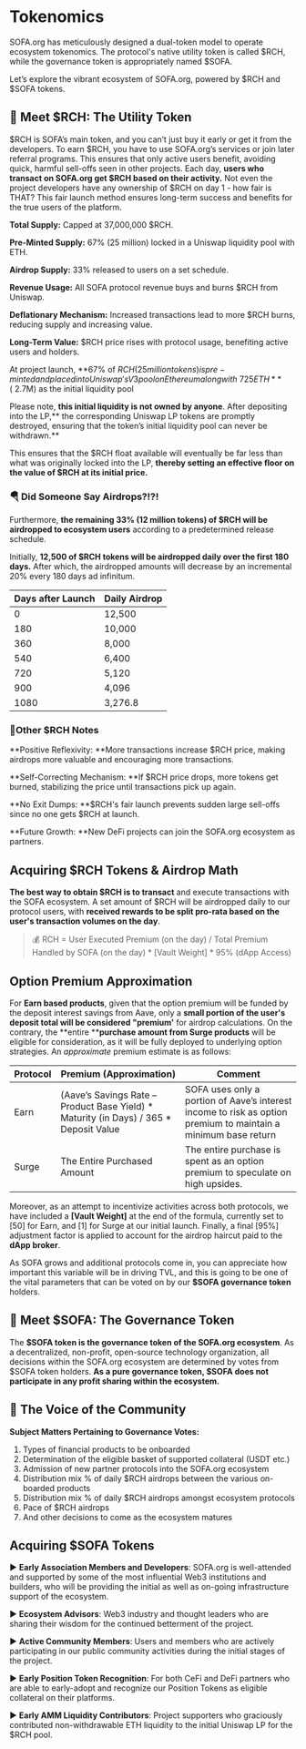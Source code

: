 # Tokenomics

SOFA.org has meticulously designed a dual-token model to operate ecosystem tokenomics. The protocol's native utility token is called $RCH, while the governance token is appropriately named $SOFA.

Let’s explore the vibrant ecosystem of SOFA.org, powered by $RCH and $SOFA tokens.

## 🤝 **Meet $RCH: The Utility Token**

$RCH is SOFA’s main token, and you can’t just buy it early or get it from the developers. To earn $RCH, you have to use SOFA.org’s services or join later referral programs. This ensures that only active users benefit, avoiding quick, harmful sell-offs seen in other projects. Each day, **users who transact on SOFA.org get $RCH based on their activity.** Not even the project developers have any ownership of $RCH on day 1 - how fair is THAT? This fair launch method ensures long-term success and benefits for the true users of the platform.

**Total Supply:** Capped at 37,000,000 $RCH.

**Pre-Minted Supply:** 67% (25 million) locked in a Uniswap liquidity pool with ETH.

**Airdrop Supply:** 33% released to users on a set schedule.

**Revenue Usage:** All SOFA protocol revenue buys and burns $RCH from Uniswap.

**Deflationary Mechanism:** Increased transactions lead to more $RCH burns, reducing supply and increasing value.

**Long-Term Value:** $RCH price rises with protocol usage, benefiting active users and holders.

At project launch, **67% of $RCH (25 million tokens) is pre-minted and placed into Uniswap's V3 pool on Ethereum along with ~725 ETH** (~$2.7M) as the initial liquidity pool

Please note, **this initial liquidity is not owned by anyone**. After depositing into the LP,** the corresponding Uniswap LP tokens are promptly destroyed, ensuring that the token’s initial liquidity pool can never be withdrawn.**

This ensures that the $RCH float available will eventually be far less than what was originally locked into the LP, **thereby setting an effective floor on the value of $RCH at its initial price.**

### 🪂 Did Someone Say Airdrops?!?!

Furthermore, **the remaining 33% (12 million tokens) of $RCH will be airdropped to ecosystem users** according to a predetermined release schedule.

Initially, **12,500 of $RCH tokens will be airdropped daily over the first 180 days.** After which, the airdropped amounts will decrease by an incremental 20% every 180 days ad infinitum.

| **Days after Launch** | **Daily Airdrop** |
| --------------------- | ----------------- |
| 0                     | 12,500            |
| 180                   | 10,000            |
| 360                   | 8,000             |
| 540                   | 6,400             |
| 720                   | 5,120             |
| 900                   | 4,096             |
| 1080                  | 3,276.8           |

### 📝Other $RCH Notes

**Positive Reflexivity: **More transactions increase $RCH price, making airdrops more valuable and encouraging more transactions.

**Self-Correcting Mechanism: **If $RCH price drops, more tokens get burned, stabilizing the price until transactions pick up again.

**No Exit Dumps: **$RCH's fair launch prevents sudden large sell-offs since no one gets $RCH at launch.

**Future Growth: **New DeFi projects can join the SOFA.org ecosystem as partners.

## Acquiring $RCH Tokens & Airdrop Math

**The best way to obtain $RCH is to transact** and execute transactions with the SOFA ecosystem.  A set amount of $RCH will be airdropped daily to our protocol users, with **received rewards to be split pro-rata based on the user's transaction volumes on the day**.

> 💰 RCH = User Executed Premium (on the day) / Total Premium Handled by SOFA (on the day) * [Vault Weight] * 95% (dApp Access)

## Option Premium Approximation

For **Earn based products**, given that the option premium will be funded by the deposit interest savings from Aave, only a **small portion of the user's deposit total will be considered "premium'** for airdrop calculations. On the contrary, the **entire ****purchase amount from Surge products** will be eligible for consideration, as it will be fully deployed to underlying option strategies.  An _approximate_ premium estimate is as follows:

| **Protocol** | **Premium (Approximation)**                                                             | **Comment**                                                                                                     |
| ------------ | --------------------------------------------------------------------------------------- | --------------------------------------------------------------------------------------------------------------- |
| Earn         | (Aave’s Savings Rate – Product Base Yield) * Maturity (in Days) / 365 * Deposit Value | SOFA uses only a portion of Aave’s interest income to risk as option premium to maintain a minimum base return |
| Surge        | The Entire Purchased Amount                                                             | The entire purchase is spent as an option premium to speculate on high upsides.                                 |

Moreover, as an attempt to incentivize activities across both protocols, we have included a **[Vault Weight]** at the end of the formula, currently set to [50] for Earn, and [1] for Surge at our initial launch.  Finally, a final [95%] adjustment factor is applied to account for the airdrop haircut paid to the **dApp broker**.

As SOFA grows and additional protocols come in, you can appreciate how important this variable will be in driving TVL, and this is going to be one of the vital parameters that can be voted on by our **$SOFA governance token** holders.

## 🤝 **Meet $SOFA: The Governance Token**

The **$SOFA token is the governance token of the SOFA.org ecosystem**. As a decentralized, non-profit, open-source technology organization, all decisions within the SOFA.org ecosystem are determined by votes from $SOFA token holders. **As a pure governance token, $SOFA does not participate in any profit sharing within the ecosystem.**

## 🎤 The Voice of the Community

**Subject Matters Pertaining to Governance Votes:**

1. Types of financial products to be onboarded
2. Determination of the eligible basket of supported collateral (USDT etc.)
3. Admission of new partner protocols into the SOFA.org ecosystem
4. Distribution mix % of daily $RCH airdrops between the various on-boarded products
5. Distribution mix % of daily $RCH airdrops amongst ecosystem protocols
6. Pace of $RCH airdrops
7. And other decisions to come as the ecosystem matures

## Acquiring $SOFA Tokens

▶️ **Early Association Members and Developers**: SOFA.org is well-attended and supported by some of the most influential Web3 institutions and builders, who will be providing the initial as well as on-going infrastructure support of the ecosystem.

▶️ **Ecosystem Advisors**: Web3 industry and thought leaders who are sharing their wisdom for the continued betterment of the project.

▶️ **Active Community Members**: Users and members who are actively participating in our public community activities during the initial stages of the project.

▶️ **Early Position Token Recognition**: For both CeFi and DeFi partners who are able to early-adopt and recognize our Position Tokens as eligible collateral on their platforms.

▶️ **Early AMM Liquidity Contributors**: Project supporters who graciously contributed non-withdrawable ETH liquidity to the initial Uniswap LP for the $RCH pool.
